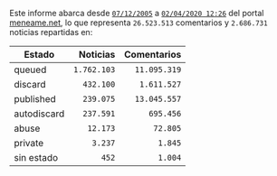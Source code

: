 Este informe abarca desde
[`07/12/2005`](https://www.meneame.net/story/1) a
[`02/04/2020 12:26`](https://www.meneame.net/story/3281558) del portal
[meneame.net](https://www.meneame.net/), lo que representa
`26.523.513` comentarios y
`2.686.731` noticias repartidas en:

| Estado | Noticias         | Comentarios                       |
|--------|-----------------:|----------------------------------:|
| queued  | `1.762.103` | `11.095.319` |
| discard  | `432.100` | `1.611.527` |
| published  | `239.075` | `13.045.557` |
| autodiscard  | `237.591` | `695.456` |
| abuse  | `12.173` | `72.805` |
| private  | `3.237` | `1.845` |
| sin estado  | `452` | `1.004` |
